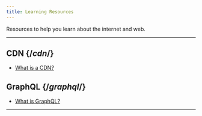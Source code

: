 ```yaml
---
title: Learning Resources
---
```


Resources to help you learn about the internet and web.

---

## CDN {/*cdn*/}

- <a href="/guides/what-is-a-cdn">What is a CDN?</a>

## GraphQL {/*graphql*/}

- <a href="/guides/what_is_graphql">What is GraphQL?</a>

---